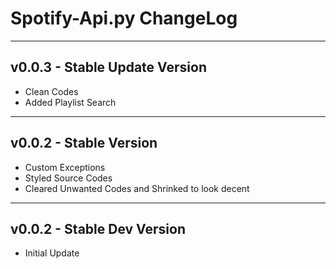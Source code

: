 # Spotify-Api.py ChangeLog

---

## v0.0.3 - Stable Update Version

- Clean Codes
- Added Playlist Search

---

## v0.0.2 - Stable Version

- Custom Exceptions
- Styled Source Codes
- Cleared Unwanted Codes and Shrinked to look decent

---

## v0.0.2 - Stable Dev Version

- Initial Update
